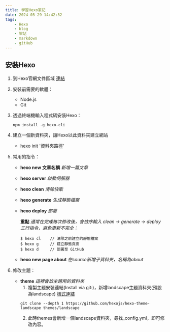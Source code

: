 ```yaml
---
title: 學習Hexo筆記
date: 2024-05-29 14:42:52
tags: 
    - Hexo
    - blog
    - 架站
    - markdown
    - gitHub
---
```


安裝Hexo
---
1. 到Hexo官網文件區域 [連結](https://hexo.io/zh-tw/docs/)
2. 安裝前需要的軟體：
    - Node.js
    - Git
3. 透過終端機輸入程式碼安裝Hexo：
    ```
    npm install -g hexo-cli
    ```
4. 建立一個新資料夾，讓Hexo以此資料夾建立網站
    - hexo init '資料夾路徑'

5. 常用的指令：
    - **hexo new 文章名稱**
        *新增一篇文章*
    - **hexo server**
        *啟動伺服器*
    - **hexo clean**
        *清除快取*
    - **hexo generate**
        *生成靜態檔案*     
    - **hexo deploy**
        *部署*
        
        **重點**
        *通常在完成每次修改後，會依序輸入 clean -> generate -> deploy 三行指令，避免更新不完全：*
        ```
        $ hexo cl    // 清除之前建立的靜態檔案
        $ hexo g     // 建立靜態頁面
        $ hexo d     // 部署至 GitHub
        ```
    - **hexo new page about**
        *在source新增子資料夾，名稱為about*

6. 修改主題：
    - **theme**
        *這裡會放主題用的資料夾*
        1. 複製主題安裝連結(Install via git:)，新增landscape主題資料夾(預設為landscape)
        [樣式連結](https://github.com/hexojs/hexo-theme-landscape)
        ```
        git clone --depth 1 https://github.com/hexojs/hexo-theme-landscape themes/landscape
        ```
        2. 此時themes會新增一個landscape資料夾，尋找_config.yml，即可修改內容。
